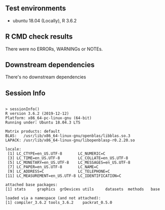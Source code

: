 ## Test environments
* ubuntu 18.04 (Locally), R 3.6.2

## R CMD check results
There were no ERRORs, WARNINGs or NOTEs.


## Downstream dependencies

There's no downstream dependencies

## Session Info


```

> sessionInfo()
R version 3.6.2 (2019-12-12)
Platform: x86_64-pc-linux-gnu (64-bit)
Running under: Ubuntu 18.04.3 LTS

Matrix products: default
BLAS:   /usr/lib/x86_64-linux-gnu/openblas/libblas.so.3
LAPACK: /usr/lib/x86_64-linux-gnu/libopenblasp-r0.2.20.so

locale:
 [1] LC_CTYPE=en_US.UTF-8       LC_NUMERIC=C              
 [3] LC_TIME=en_US.UTF-8        LC_COLLATE=en_US.UTF-8    
 [5] LC_MONETARY=en_US.UTF-8    LC_MESSAGES=en_US.UTF-8   
 [7] LC_PAPER=en_US.UTF-8       LC_NAME=C                 
 [9] LC_ADDRESS=C               LC_TELEPHONE=C            
[11] LC_MEASUREMENT=en_US.UTF-8 LC_IDENTIFICATION=C       

attached base packages:
[1] stats     graphics  grDevices utils     datasets  methods   base     

loaded via a namespace (and not attached):
[1] compiler_3.6.2 tools_3.6.2    packrat_0.5.0 

```
